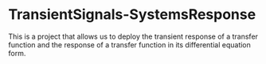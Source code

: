# TransientSignals-SystemsResponse
This is a project that allows us to deploy the transient response of a transfer function and the response of a transfer function in its differential equation form.
